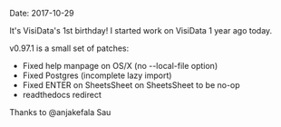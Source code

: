 Date: 2017-10-29

It's VisiData's 1st birthday!  I started work on VisiData 1 year ago today.

v0.97.1 is a small set of patches:

- Fixed help manpage on OS/X (no --local-file option)
- Fixed Postgres (incomplete lazy import)
- Fixed ENTER on SheetsSheet on SheetsSheet to be no-op
- readthedocs redirect

Thanks to @anjakefala
Sau
